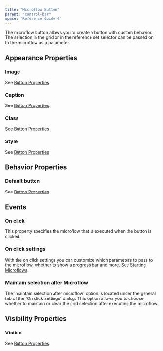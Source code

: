 ```yaml
---
title: "Microflow Button"
parent: "control-bar"
space: "Reference Guide 4"
---
```

The microflow button allows you to create a button with custom behavior. The selection in the grid or in the reference set selector can be passed on to the microflow as a parameter.

## Appearance Properties

### Image

See [Button Properties](button-properties).

### Caption

See [Button Properties](button-properties).

### Class

See [Button Properties](button-properties)

### Style

See [Button Properties](button-properties)

## Behavior Properties

### Default button

See [Button Properties](button-properties).

## Events

### On click

This property specifies the microflow that is executed when the button is clicked.

### On click settings

With the on click settings you can customize which parameters to pass to the microflow, whether to show a progress bar and more. See [Starting Microflows](starting-microflows).

### Maintain selection after Microflow

The 'maintain selection after microflow' option is located under the general tab of the 'On click settings' dialog. This option allows you to choose whether to maintain or clear the grid selection after executing the microflow.

## Visibility Properties

### Visible

See [Button Properties](button-properties).
